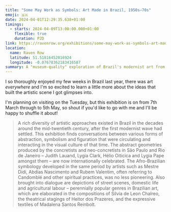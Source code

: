 ```yaml
---
title: "Some May Work as Symbols: Art Made in Brazil, 1950s–70s"
emoji: 🇧🇷
date: 2024-04-01T12:29:35.638+01:00
timings:
  - starts: 2024-04-09T13:00:00.000+01:00
    flexible: true
    duration: P2D
link: https://ravenrow.org/exhibitions/some-may-work-as-symbols-art-made-in-brazil-1950s-70s
location:
  name: Raven Row
  latitude: 51.51816452016924
  longitude: -0.07678362183416587
summary: A "museum-quality" exploration of Brazil's modernist art from the 1950s through 1970s.
---
```


I so thoroughly enjoyed my few weeks in Brazil last year, there was art _everywhere_ and I'm so excited to learn a little more about the ideas that built the artistic scene I got glimpses into.

I'm planning on visiting on the Tuesday, but this exhibition is on from 7th March through to 5th May, so shout if you'd like to go with me and I'll be happy to shuffle it about!

> A rich diversity of artistic approaches existed in Brazil in the decades around the mid-twentieth century, after the first modernist wave had settled. This exhibition finds conversations between various forms of abstraction, symbolism and figuration that were circulating and interacting in the visual culture of that time. The abstract geometries produced by the concretists and neo-concretists in São Paulo and Rio de Janeiro – Judith Lauand, Lygia Clark, Hélio Oiticica and Lygia Pape amongst them – are now internationally celebrated. The Afro-Brazilian symbology developed in the same period by artists such as Mestre Didi, Abdias Nascimento and Rubem Valentim, often referring to Candomblé and other spiritual practices, was no less pioneering. Also brought into dialogue are depictions of street scenes, domestic life and agricultural labour – perennially popular genres in Brazilian art, which are elaborated in the compositions of Silvia de Leon Chalreo, the theatrical stagings of Heitor dos Prazeres, and the expressive textiles of Madalena Santos Reinbolt.